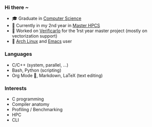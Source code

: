 ### Hi there ~

  - &#127891; Graduate in [Computer Science](https://www.uvsq.fr/licence-informatique)
  - &#127793; Currently in my 2nd year in [Master HPCS](http://www.chps.uvsq.fr/)
  - &#129520; Worked on
  [Verificarlo](https://github.com/verificarlo/verificarlo) for the 1rst year master
  project (mostly on vectorization support)
  - &#128039; [Arch Linux](https://archlinux.org/) and [Emacs](https://www.gnu.org/software/emacs/) user

### Languages

  - C/C++ (system, parallel, ...)
  - Bash, Python (scripting)
  - Org Mode &#129412;, Markdown, LaTeX (text editing)

### Interests

  - C programming
  - Compiler anatomy
  - Profiling / Benchmarking
  - HPC
  - CLI
